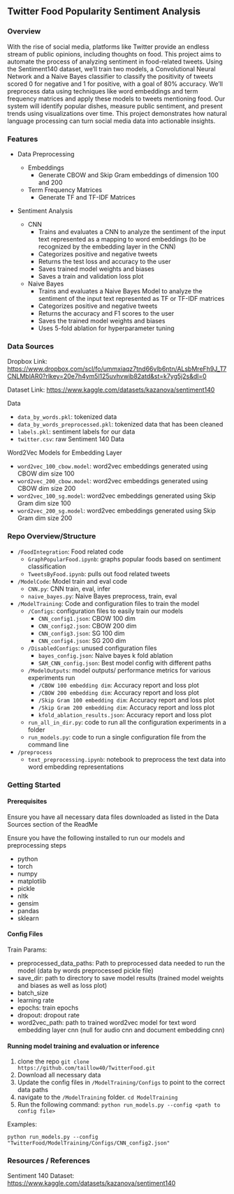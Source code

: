 ## Twitter Food Popularity Sentiment Analysis

### Overview

With the rise of social media, platforms like Twitter provide an endless stream of public opinions, including thoughts on food. This project aims to automate the process of analyzing sentiment in food-related tweets. Using the Sentiment140 dataset, we’ll train two models, a Convolutional Neural Network and a Naive Bayes classifier to classify the positivity of tweets scored 0 for negative and 1 for positive, with a goal of 80% accuracy. We’ll preprocess data using techniques like word embeddings and term frequency matrices and apply these models to tweets mentioning food. Our system will identify popular dishes, measure public sentiment, and present trends using visualizations over time. This project demonstrates how natural language processing can turn social media data into actionable insights.

### Features

- Data Preprocessing
  - Embeddings
    - Generate CBOW and Skip Gram embeddings of dimension 100 and 200
  - Term Frequency Matrices
    - Generate TF and TF-IDF Matrices

- Sentiment Analysis
  - CNN
    - Trains and evaluates a CNN to analyze the sentiment of the input text represented as a mapping to word embeddings (to be recognized by the embedding layer in the CNN)
    - Categorizes positive and negative tweets
    - Returns the test loss and accuracy to the user
    - Saves trained model weights and biases
    - Saves a train and validation loss plot
  - Naive Bayes
    - Trains and evaluates a Naive Bayes Model to analyze the sentiment of the input text represented as TF or TF-IDF matrices
    - Categorizes positive and negative tweets
    - Returns the accuracy and F1 scores to the user
    - Saves the trained model weights and biases
    - Uses 5-fold ablation for hyperparameter tuning

### Data Sources

Dropbox Link: <https://www.dropbox.com/scl/fo/ummxiaqz7tnd66vlb6ntn/ALsbMreFh9J_T7CNLMblAR0?rlkey=20e7h4ym5l125uvhvwib82atd&st=k7yg5j2s&dl=0>

Dataset Link: <https://www.kaggle.com/datasets/kazanova/sentiment140>

Data

- `data_by_words.pkl`: tokenized data
- `data_by_words_preprocessed.pkl`: tokenized data that has been cleaned
- `labels.pkl`: sentiment labels for our data
- `twitter.csv`: raw Sentiment 140 Data

Word2Vec Models for Embedding Layer

- `word2vec_100_cbow.model`: word2vec embeddings generated using CBOW dim size 100
- `word2vec_200_cbow.model`: word2vec embeddings generated using CBOW dim size 200
- `word2vec_100_sg.model`: word2vec embeddings generated using Skip Gram dim size 100
- `word2vec_200_sg.model`: word2vec embeddings generated using Skip Gram dim size 200

### Repo Overview/Structure

- `/FoodIntegration`: Food related code
  - `GraphPopularFood.ipynb`: graphs popular foods based on sentiment classification
  - `TweetsByFood.ipynb`: pulls out food related tweets
- `/ModelCode`: Model train and eval code
  - `CNN.py`: CNN train, eval, infer
  - `naive_bayes.py`: Naive Bayes preprocess, train, eval
- `/ModelTraining`: Code and configuration files to train the model
  - `/Configs`: configuration files to easily train our models
    - `CNN_config1.json`: CBOW 100 dim
    - `CNN_config2.json`: CBOW 200 dim
    - `CNN_config3.json`: SG 100 dim
    - `CNN_config4.json`: SG 200 dim
  - `/DisabledConfigs`: unused configuration files
    - `bayes_config.json`: Naive bayes k fold ablation
    - `SAM_CNN_config.json`: Best model config with different paths
  - `/ModelOutputs`: model outputs/ performance metrics for various experiments run
    - `/CBOW 100 embedding dim`: Accuracy report and loss plot
    - `/CBOW 200 embedding dim`: Accuracy report and loss plot
    - `/Skip Gram 100 embedding dim`: Accuracy report and loss plot
    - `/Skip Gram 200 embedding dim`: Accuracy report and loss plot
    - `kfold_ablation_results.json`: Accuracy report and loss plot
  - `run_all_in_dir.py`: code to run all the configuration experiments in a folder
  - `run_models.py`: code to run a single configuration file from the command line
- `/preprocess`
  - `text_preprocessing.ipynb`: notebook to preprocess the text data into word embedding representations

### Getting Started

#### Prerequisites

Ensure you have all necessary data files downloaded as listed in the Data Sources section of the ReadMe

Ensure you have the following installed to run our models and preprocessing steps

- python
- torch
- numpy
- matplotlib
- pickle
- nltk
- gensim
- pandas
- sklearn

#### Config Files

Train Params:

- preprocessed_data_paths: Path to preprocessed data needed to run the model (data by words preprocessed pickle file)
- save_dir: path to directory to save model results (trained model weights and biases as well as loss plot)
- batch_size
- learning rate
- epochs: train epochs
- dropout: dropout rate
- word2vec_path: path to trained word2vec model for text word embedding layer cnn (null for audio cnn and document embedding cnn)

#### Running model training and evaluation or inference

1. clone the repo `git clone https://github.com/taillow40/TwitterFood.git`
2. Download all necessary data
3. Update the config files in `/ModelTraining/Configs` to point to the correct data paths
4. navigate to the `/ModelTraining` folder. `cd ModelTraining`
5. Run the following command: `python run_models.py --config <path to config file>`

Examples:

`python run_models.py --config "TwitterFood/ModelTraining/Configs/CNN_config2.json"`

### Resources / References

Sentiment 140 Dataset: <https://www.kaggle.com/datasets/kazanova/sentiment140>
